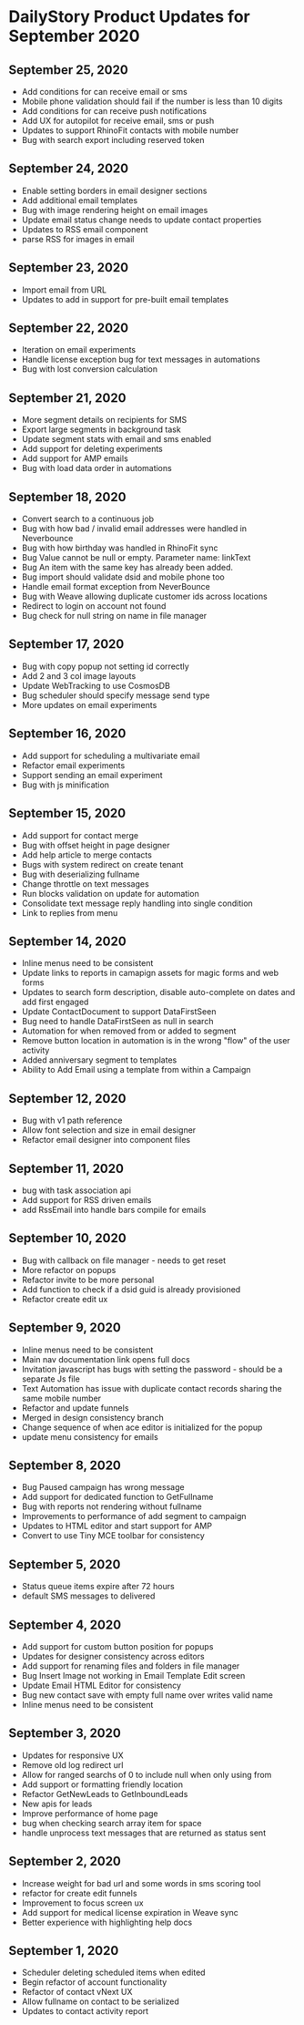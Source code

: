 # DailyStory Product Updates for September 2020
## September 25, 2020
* Add conditions for can receive email or sms
* Mobile phone validation should fail if the number is less than 10 digits
* Add conditions for can receive push notifications
* Add UX for autopilot for receive email, sms or push
* Updates to support RhinoFit contacts with mobile number
* Bug with search export including reserved token

## September 24, 2020
* Enable setting borders in email designer sections
* Add additional email templates
* Bug with image rendering height on email images
* Update email status change needs to update contact properties
* Updates to RSS email component
* parse RSS for images in email

## September 23, 2020
* Import email from URL
* Updates to add in support for pre-built email templates

## September 22, 2020
* Iteration on email experiments
* Handle license exception bug for text messages in automations
* Bug with lost conversion calculation

## September 21, 2020
* More segment details on recipients for SMS
* Export large segments in background task
* Update segment stats with email and sms enabled
* Add support for deleting experiments
* Add support for AMP emails
* Bug with load data order in automations

## September 18, 2020
* Convert search to a continuous job
* Bug with how bad / invalid email addresses were handled in Neverbounce
* Bug with how birthday was handled in RhinoFit sync
* Bug Value cannot be null or empty.  Parameter name: linkText
* Bug An item with the same key has already been added.
* Bug import should validate dsid and mobile phone too
* Handle email format exception from NeverBounce
* Bug with Weave allowing duplicate customer ids across locations
* Redirect to login on account not found
* Bug check for null string on name in file manager

## September 17, 2020
* Bug with copy popup not setting id correctly
* Add 2 and 3 col image layouts
* Update WebTracking to use CosmosDB
* Bug scheduler should specify message send type
* More updates on email experiments

## September 16, 2020
* Add support for scheduling a multivariate email
* Refactor email experiments
* Support sending an email experiment
* Bug with js minification

## September 15, 2020
* Add support for contact merge
* Bug with offset height in page designer
* Add help article to merge contacts
* Bugs with system redirect on create tenant
* Bug with deserializing fullname
* Change throttle on text messages
* Run blocks validation on update for automation
* Consolidate text message reply handling into single condition
* Link to replies from menu

## September 14, 2020
* Inline menus need to be consistent
* Update links to reports in camapign assets for magic forms and web forms
* Updates to search form description, disable auto-complete on dates and add first engaged
* Update ContactDocument to support DataFirstSeen
* Bug need to handle DataFirstSeen as null in search
* Automation for when removed from or added to segment 
* Remove button location in automation is in the wrong "flow" of the user activity
* Added anniversary segment to templates
* Ability to Add Email using a template from within a Campaign

## September 12, 2020
* Bug with v1 path reference
* Allow font selection and size in email designer
* Refactor email designer into component files

## September 11, 2020
* bug with task association api
* Add support for RSS driven emails
* add RssEmail into handle bars compile for emails

## September 10, 2020
* Bug with callback on file manager - needs to get reset
* More refactor on popups
* Refactor invite to be more personal
* Add function to check if a dsid guid is already provisioned
* Refactor create edit ux

## September 9, 2020
* Inline menus need to be consistent
* Main nav documentation link opens full docs
* Invitation javascript has bugs with setting the password - should be a separate Js file
* Text Automation has issue with duplicate contact records sharing the same mobile number
* Refactor and update funnels
* Merged in design consistency branch
* Change sequence of when ace editor is initialized for the popup
* update menu consistency for emails

## September 8, 2020
* Bug Paused campaign has wrong message
* Add support for dedicated function to GetFullname
* Bug with reports not rendering without fullname
* Improvements to performance of add segment to campaign
* Updates to HTML editor and start support for AMP
* Convert to use Tiny MCE toolbar for consistency

## September 5, 2020
* Status queue items expire after 72 hours
* default SMS messages to delivered

## September 4, 2020
* Add support for custom button position for popups
* Updates for designer consistency across editors
* Add support for renaming files and folders in file manager
* Bug Insert Image not working in Email Template Edit screen
* Update Email HTML Editor for consistency
* Bug new contact save with empty full name over writes valid name
* Inline menus need to be consistent

## September 3, 2020
* Updates for responsive UX
* Remove old log redirect url
* Allow for ranged searchs of 0 to include null when only using from
* Add support or formatting friendly location
* Refactor GetNewLeads to GetInboundLeads
* New apis for leads
* Improve performance of home page
* bug when checking search array item for space
* handle unprocess text messages that are returned as status sent

## September 2, 2020
* Increase weight for bad url and some words in sms scoring tool
* refactor for create edit funnels
* Improvement to focus screen ux
* Add support for medical license expiration in Weave sync
* Better experience with highlighting help docs

## September 1, 2020
* Scheduler deleting scheduled items when edited
* Begin refactor of account functionality
* Refactor of contact vNext UX
* Allow fullname on contact to be serialized
* Updates to contact activity report
